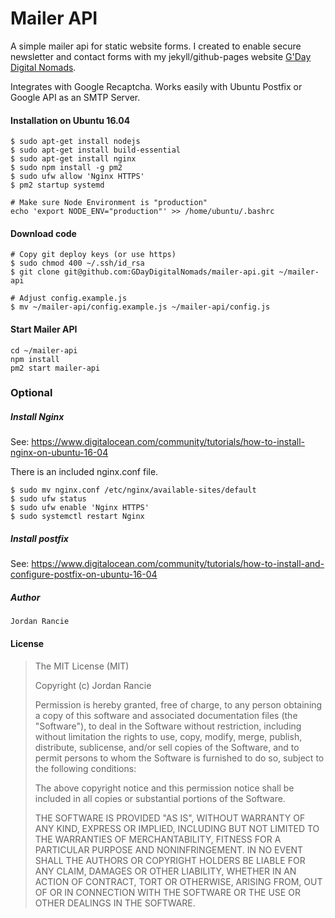 # Mailer API


A simple mailer api for static website forms. I created to enable secure newsletter and contact forms with my jekyll/github-pages website [G'Day Digital Nomads](https://www.gdaydigitalnomads.com).

Integrates with Google Recaptcha.
Works easily with Ubuntu Postfix or Google API as an SMTP Server.

#### Installation on Ubuntu 16.04

    $ sudo apt-get install nodejs
    $ sudo apt-get install build-essential
    $ sudo apt-get install nginx
    $ sudo npm install -g pm2
    $ sudo ufw allow 'Nginx HTTPS'
    $ pm2 startup systemd
    
    # Make sure Node Environment is "production"
    echo 'export NODE_ENV="production"' >> /home/ubuntu/.bashrc

#### Download code

    # Copy git deploy keys (or use https)
    $ sudo chmod 400 ~/.ssh/id_rsa
    $ git clone git@github.com:GDayDigitalNomads/mailer-api.git ~/mailer-api
    
    # Adjust config.example.js
    $ mv ~/mailer-api/config.example.js ~/mailer-api/config.js
          

#### Start Mailer API
    cd ~/mailer-api
    npm install
    pm2 start mailer-api

### Optional

##### Install Nginx
See: https://www.digitalocean.com/community/tutorials/how-to-install-nginx-on-ubuntu-16-04
 
There is an included nginx.conf file. 
 
    $ sudo mv nginx.conf /etc/nginx/available-sites/default
    $ sudo ufw status
    $ sudo ufw enable 'Nginx HTTPS'
    $ sudo systemctl restart Nginx

##### Install postfix
See: https://www.digitalocean.com/community/tutorials/how-to-install-and-configure-postfix-on-ubuntu-16-04


##### Author

    Jordan Rancie


#### License

>The MIT License (MIT)
>
>Copyright (c) Jordan Rancie
>
>Permission is hereby granted, free of charge, to any person obtaining a copy of
this software and associated documentation files (the "Software"), to deal in
the Software without restriction, including without limitation the rights to
use, copy, modify, merge, publish, distribute, sublicense, and/or sell copies of
the Software, and to permit persons to whom the Software is furnished to do so,
subject to the following conditions:
>
>The above copyright notice and this permission notice shall be included in all
copies or substantial portions of the Software.
>
>THE SOFTWARE IS PROVIDED "AS IS", WITHOUT WARRANTY OF ANY KIND, EXPRESS OR
IMPLIED, INCLUDING BUT NOT LIMITED TO THE WARRANTIES OF MERCHANTABILITY, FITNESS
FOR A PARTICULAR PURPOSE AND NONINFRINGEMENT. IN NO EVENT SHALL THE AUTHORS OR
COPYRIGHT HOLDERS BE LIABLE FOR ANY CLAIM, DAMAGES OR OTHER LIABILITY, WHETHER
IN AN ACTION OF CONTRACT, TORT OR OTHERWISE, ARISING FROM, OUT OF OR IN
CONNECTION WITH THE SOFTWARE OR THE USE OR OTHER DEALINGS IN THE SOFTWARE.
>  

